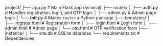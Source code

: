 project/
├── app.py                  # Main Flask app (minimal)
├── routes/
│   ├── auth.py             # Handles registration, login, and OTP logic
│   ├── admin.py            # Admin page logic
│   └── __init__.py         # Makes `routes` a Python package
├── templates/
│   ├── register.html       # Registration form
│   ├── login.html          # Login form
│   ├── admin.html          # Admin page
│   └── otp.html            # OTP verification form
├── instance/
│   └── site.db             # SQLite database
└── requirements.txt        # Dependencies
